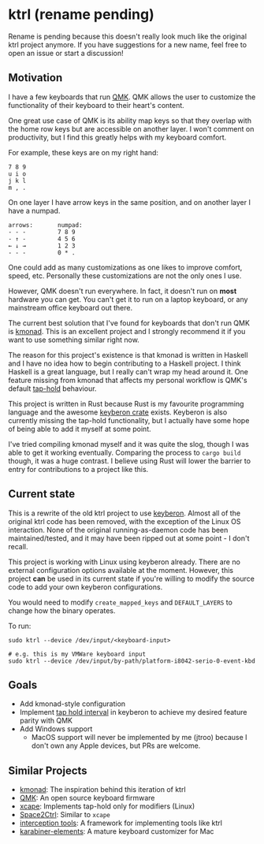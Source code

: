 # ktrl (rename pending)

Rename is pending because this doesn't really look much like the original ktrl
project anymore. If you have suggestions for a new name, feel free to open an
issue or start a discussion!

## Motivation

I have a few keyboards that run [QMK](https://docs.qmk.fm/#/). QMK allows the
user to customize the functionality of their keyboard to their heart's content.

One great use case of QMK is its ability map keys so that they overlap with the
home row keys but are accessible on another layer. I won't comment on
productivity, but I find this greatly helps with my keyboard comfort.

For example, these keys are on my right hand:

    7 8 9
    u i o
    j k l
    m , .

On one layer I have arrow keys in the same position, and on another layer I
have a numpad.

    arrows:       numpad:
    - - -         7 8 9
    - ↑ -         4 5 6
    ← ↓ →         1 2 3
    - - -         0 * .

One could add as many customizations as one likes to improve comfort, speed,
etc. Personally these customizations are not the only ones I use.

However, QMK doesn't run everywhere. In fact, it doesn't run on **most**
hardware you can get. You can't get it to run on a laptop keyboard, or any
mainstream office keyboard out there.

The current best solution that I've found for keyboards that don't run QMK is
[kmonad](https://github.com/david-janssen/kmonad). This is an excellent project
and I strongly recommend it if you want to use something similar right now.

The reason for this project's existence is that kmonad is written in Haskell
and I have no idea how to begin contributing to a Haskell project. I think
Haskell is a great language, but I really can't wrap my head around it. One
feature missing from kmonad that affects my personal workflow is QMK's default
[tap-hold](https://docs.qmk.fm/#/tap_hold?id=tapping-force-hold) behaviour.

This project is written in Rust because Rust is my favourite programming
language and the awesome [keyberon crate](https://github.com/TeXitoi/keyberon)
exists. Keyberon is also currently missing the tap-hold functionality, but I
actually have some hope of being able to add it myself at some point.

I've tried compiling kmonad myself and it was quite the slog, though I was able
to get it working eventually. Comparing the process to `cargo build` though, it
was a huge contrast. I believe using Rust will lower the barrier to entry for
contributions to a project like this.

## Current state

This is a rewrite of the old ktrl project to use
[keyberon](https://github.com/TeXitoi/keyberon). Almost all of the original
ktrl code has been removed, with the exception of the Linux OS interaction.
None of the original running-as-daemon code has been maintained/tested, and it
may have been ripped out at some point - I don't recall.

This project is working with Linux using keyberon already. There are no
external configuration options available at the moment. However, this project
**can** be used in its current state if you're willing to modify the source
code to add your own keyberon configurations.

You would need to modify `create_mapped_keys` and `DEFAULT_LAYERS` to change
how the binary operates.

To run:

    sudo ktrl --device /dev/input/<keyboard-input>

    # e.g. this is my VMWare keyboard input
    sudo ktrl --device /dev/input/by-path/platform-i8042-serio-0-event-kbd

## Goals

- Add kmonad-style configuration
- Implement [tap hold interval](https://github.com/TeXitoi/keyberon/issues/37)
  in keyberon to achieve my desired feature parity with QMK
- Add Windows support
  - MacOS support will never be implemented by me (jtroo) because I don't own
    any Apple devices, but PRs are welcome.

## Similar Projects
- [kmonad](https://github.com/david-janssen/kmonad): The inspiration behind this iteration of ktrl
- [QMK](https://docs.qmk.fm/#/): An open source keyboard firmware
- [xcape](https://github.com/alols/xcape): Implements tap-hold only for modifiers (Linux)
- [Space2Ctrl](https://github.com/r0adrunner/Space2Ctrl): Similar to `xcape`
- [interception tools](https://gitlab.com/interception/linux/tools): A framework for implementing tools like ktrl
- [karabiner-elements](https://karabiner-elements.pqrs.org/): A mature keyboard customizer for Mac
